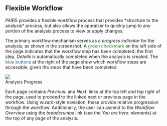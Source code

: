 ## Flexible Workflow

<div class="pure-g">
<div class="pure-u-2-3" markdown="1">
PAIRS provides a flexible workflow process that provides *structure to the analysis*
process, but also allows the appraiser to quickly jump to any portion of the
analysis process to view or apply changes.

The primary workflow mechanism serves as a _progress indicator_ for the analysis, as
shown in the screenshot. A <span style="color: forestgreen">green checkmark</span>
on the left side of the page indicates that the workflow step has been completed;
the first step, _Details_ is automatically completed when the analysis is created.
The <span style="color: #215f8b">blue buttons</span> at the right of the page show
which workflow steps are accessible, given the steps that have been completed.

</div>

<div class="pure-u-1-3">
  <img class="screenshot" src="/images/gandysoft/analysis-progress.png">
  <figcaption>Analysis Progress</figcaption>
</div>
</div>

Each page contains _Previous:_ and _Next:_ links at the top left and top right of
the page, used to proceed to the linked next or previous page in the workflow. Using
wizard-style naviation, these provide relative progression through the workflow.
Additionally, the user can ascend to the _Workflow Overview_ using the _breadcrumbs_
link (see the _You are here:_ elements) at the top of any page of the analysis.
